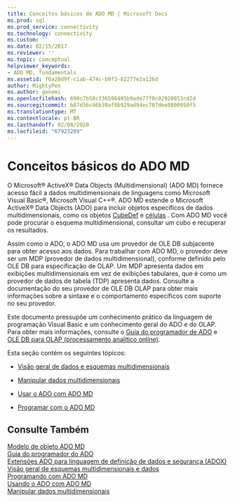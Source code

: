 ```yaml
---
title: Conceitos básicos de ADO MD | Microsoft Docs
ms.prod: sql
ms.prod_service: connectivity
ms.technology: connectivity
ms.custom: ''
ms.date: 02/15/2017
ms.reviewer: ''
ms.topic: conceptual
helpviewer_keywords:
- ADO MD, fundamentals
ms.assetid: f6a20d9f-c1ab-474c-b9f3-82277e2a126d
author: MightyPen
ms.author: genemi
ms.openlocfilehash: 690c7b58c336596485b9ade77f0c02928853cd2d
ms.sourcegitcommit: b87d36c46b39af8b929ad94ec707dee8800950f5
ms.translationtype: MT
ms.contentlocale: pt-BR
ms.lasthandoff: 02/08/2020
ms.locfileid: "67923209"
---
```

# <a name="ado-md-fundamentals"></a>Conceitos básicos do ADO MD
O Microsoft® ActiveX® Data Objects (Multidimensional) (ADO MD) fornece acesso fácil a dados multidimensionais de linguagens como Microsoft Visual Basic®, Microsoft Visual C++®. ADO MD estende o Microsoft ActiveX® Data Objects (ADO) para incluir objetos específicos de dados multidimensionais, como os objetos [CubeDef](../../../ado/reference/ado-md-api/cubedef-object-ado-md.md) e [células](../../../ado/reference/ado-md-api/cellset-object-ado-md.md) . Com ADO MD você pode procurar o esquema multidimensional, consultar um cubo e recuperar os resultados.  
  
 Assim como o ADO, o ADO MD usa um provedor de OLE DB subjacente para obter acesso aos dados. Para trabalhar com ADO MD, o provedor deve ser um MDP (provedor de dados multidimensional), conforme definido pelo OLE DB para especificação de OLAP. Um MDP apresenta dados em exibições multidimensionais em vez de exibições tabulares, que é como um provedor de dados de tabela (TDP) apresenta dados. Consulte a documentação do seu provedor de OLE DB OLAP para obter mais informações sobre a sintaxe e o comportamento específicos com suporte no seu provedor.  
  
 Este documento pressupõe um conhecimento prático da linguagem de programação Visual Basic e um conhecimento geral do ADO e do OLAP. Para obter mais informações, consulte o [Guia do programador de ADO](../../../ado/guide/ado-programmer-s-guide.md) e [OLE DB para OLAP (processamento analítico online)](https://msdn.microsoft.com/library/windows/desktop/ms717005.aspx).  
  
 Esta seção contém os seguintes tópicos:  
  
-   [Visão geral de dados e esquemas multidimensionais](../../../ado/guide/multidimensional/overview-of-multidimensional-schemas-and-data.md)  
  
-   [Manipular dados multidimensionais](../../../ado/guide/multidimensional/working-with-multidimensional-data.md)  
  
-   [Usar o ADO com ADO MD](../../../ado/guide/multidimensional/using-ado-with-ado-md.md)  
  
-   [Programar com o ADO MD](../../../ado/guide/multidimensional/programming-with-ado-md.md)  
  
## <a name="see-also"></a>Consulte Também  
 [Modelo de objeto ADO MD](../../../ado/reference/ado-md-api/ado-md-object-model.md)   
 [Guia do programador do ADO](../../../ado/guide/ado-programmer-s-guide.md)   
 [Extensões ADO para linguagem de definição de dados e segurança (ADOX)](../../../ado/guide/extensions/ado-extensions-for-data-definition-language-and-security-adox.md)   
 [Visão geral de esquemas multidimensionais e dados](../../../ado/guide/multidimensional/overview-of-multidimensional-schemas-and-data.md)   
 [Programando com ADO MD](../../../ado/guide/multidimensional/programming-with-ado-md.md)   
 [Usando o ADO com ADO MD](../../../ado/guide/multidimensional/using-ado-with-ado-md.md)   
 [Manipular dados multidimensionais](../../../ado/guide/multidimensional/working-with-multidimensional-data.md)
